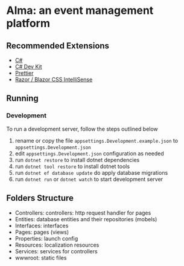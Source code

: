 # Alma: an event management platform

## Recommended Extensions

-   [C#](https://marketplace.visualstudio.com/items?itemName=ms-dotnettools.csharp)
-   [C# Dev Kit](https://marketplace.visualstudio.com/items?itemName=ms-dotnettools.csdevkit)
-   [Prettier](https://marketplace.visualstudio.com/items?itemName=esbenp.prettier-vscode)
-   [Razor / Blazor CSS IntelliSense](https://marketplace.visualstudio.com/items?itemName=kevin-chatham.aspnetcorerazor-html-css-class-completion)

## Running

### Development

To run a development server, follow the steps outlined below

1. rename or copy the file `appsettings.Development.example.json` to `appsettings.Development.json`
2. edit `appsettings.Development.json` configuration as needed
3. run `dotnet restore` to install dotnet dependencies
4. run `dotnet tool restore` to install dotnet tools
5. run `dotnet ef database update` do apply database migrations
6. run `dotnet run` or `dotnet watch` to start development server

## Folders Structure

-   Controllers: controllers: http request handler for pages
-   Entities: database entities and their repositories (mobels)
-   Interfaces: interfaces
-   Pages: pages (views)
-   Properties: launch config
-   Resources: localization resources
-   Services: services for controllers
-   wwwroot: static files

